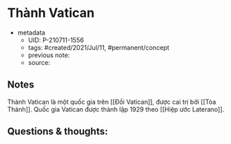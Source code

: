 # Thành Vatican

- metadata
	- UID: P-210711-1556
	- tags: #created/2021/Jul/11, #permanent/concept 
	- previous note: 
	- source: 

## Notes
Thành Vatican là một quốc gia trên [[Đồi Vatican]], được cai trị bởi [[Tòa Thánh]]. Quốc gia Vatican được thành lập 1929 theo [[Hiệp ước Laterano]].

## Questions & thoughts:

